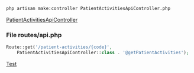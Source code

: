 
```bash
php artisan make:controller PatientActivitiesApiController.php
```

[PatientActivitiesApiController](../src/app/Http/Controllers/PatientActivitiesApiController.php)

### File routes/api.php

```php
Route::get('/patient-activities/{code}',
    PatientActivitiesApiController::class . '@getPatientActivities');
```

[Test](../src/tests/Feature/PatientActivityEndPointsTest.php)